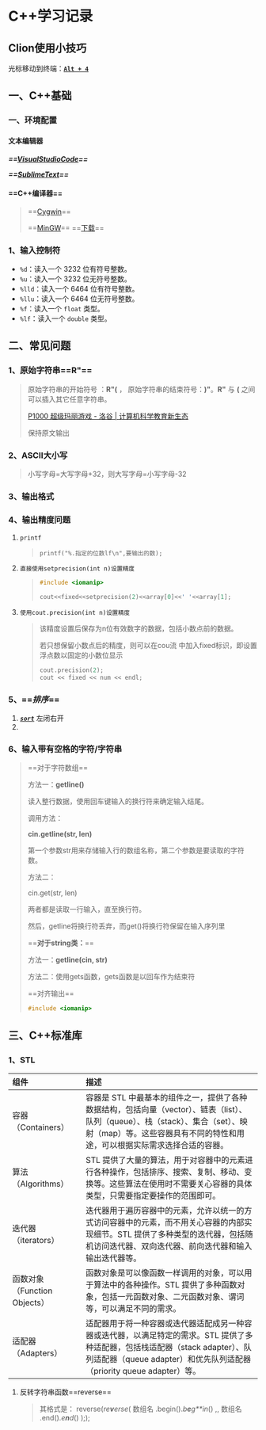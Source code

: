 # C++学习记录

## Clion使用小技巧

光标移动到终端：**<u>`Alt + 4`</u>**

## 一、C++基础

### 一、环境配置

#### 文本编辑器

***==[VisualStudioCode](https://code.visualstudio.com/)==***

***==[SublimeText](https://www.sublimetext.com/)==***

#### **==C++编译器==**

> ==[Cygwin](**https://www.cygwin.com/**)==
>
> ==[MinGW]([mingw-w64.org](https://www.mingw-w64.org/))== ==[下载](https://www.mingw-w64.org/downloads/)==

### 1、输入控制符

- `%d`：读入一个 3232 位有符号整数。
- `%u`：读入一个 3232 位无符号整数。
- `%lld`：读入一个 6464 位有符号整数。
- `%llu`：读入一个 6464 位无符号整数。
- `%f`：读入一个 `float` 类型。
- `%lf`：读入一个 `double` 类型。

## 二、常见问题

### 1、原始字符串==R"==

> 原始字符串的开始符号 ：**R"(** ， 原始字符串的结束符号：**)"**。**R"** 与 **(** 之间可以插入其它任意字符串。
>
> [P1000 超级玛丽游戏 - 洛谷 | 计算机科学教育新生态](https://www.luogu.com.cn/problem/P1000)
>
> 保持原文输出

### 2、ASCII大小写

> 小写字母=大写字母+32，则大写字母=小写字母-32

### 3、输出格式

### 4、输出精度问题

1. `printf`

   > `printf("%.指定的位数lf\n",要输出的数);`

2. `直接使用setprecision(int n)设置精度`

   > ```c++
   > #include <iomanip>
   > 
   > cout<<fixed<<setprecision(2)<<array[0]<<' '<<array[1];
   > ```
   >
   > 

3. `使用cout.precision(int n)设置精度`

   > 该精度设置后保存为n位有效数字的数据，包括小数点前的数据。
   >
   > 若只想保留小数点后的精度，则可以在cou流 中加入fixed标识，即设置浮点数以固定的小数位显示
   >
   > ```c++
   > cout.precision(2);
   > cout << fixed << num << endl;
   > ```
   >
   > 

### 5、==*排序*==

1. ***<u>`sort`</u>*** 左闭右开
2. 



### 6、输入带有空格的字符/字符串

> ==对于字符数组==
>
> 方法一：**getline()**
>
> 读入整行数据，使用回车键输入的换行符来确定输入结尾。
>
> 调用方法：
>
> **cin.getline(str, len)**
>
> 第一个参数str用来存储输入行的数组名称，第二个参数是要读取的字符数。
>
> 方法二：
>
> cin.get(str, len)
>
> 两者都是读取一行输入，直至换行符。
>
> 然后，getline将换行符丢弃，而get()将换行符保留在输入序列里
>
> ==**对于string类：**==
>
> 方法一：**getline(cin, str)**
>
> 方法二：使用gets函数，gets函数是以回车作为结束符
>
>  
>
> ==对齐输出==
>
> ```cpp
> #include <iomanip>
> ```
>
> 





























































































## 三、C++标准库

### 1、STL

| 组件                         | 描述                                                         |
| :--------------------------- | :----------------------------------------------------------- |
| 容器（Containers）           | 容器是 STL 中最基本的组件之一，提供了各种数据结构，包括向量（vector）、链表（list）、队列（queue）、栈（stack）、集合（set）、映射（map）等。这些容器具有不同的特性和用途，可以根据实际需求选择合适的容器。 |
| 算法（Algorithms）           | STL 提供了大量的算法，用于对容器中的元素进行各种操作，包括排序、搜索、复制、移动、变换等。这些算法在使用时不需要关心容器的具体类型，只需要指定要操作的范围即可。 |
| 迭代器（iterators）          | 迭代器用于遍历容器中的元素，允许以统一的方式访问容器中的元素，而不用关心容器的内部实现细节。STL 提供了多种类型的迭代器，包括随机访问迭代器、双向迭代器、前向迭代器和输入输出迭代器等。 |
| 函数对象（Function Objects） | 函数对象是可以像函数一样调用的对象，可以用于算法中的各种操作。STL 提供了多种函数对象，包括一元函数对象、二元函数对象、谓词等，可以满足不同的需求。 |
| 适配器（Adapters）           | 适配器用于将一种容器或迭代器适配成另一种容器或迭代器，以满足特定的需求。STL 提供了多种适配器，包括栈适配器（stack adapter）、队列适配器（queue adapter）和优先队列适配器（priority queue adapter）等。 |

 1. 反转字符串函数==reverse==

    > 其格式是： reverse(*re**v**erse*( 数组名 .begin().*b**e**g**in*() ,, 数组名 .end().*e**n**d*() ););

